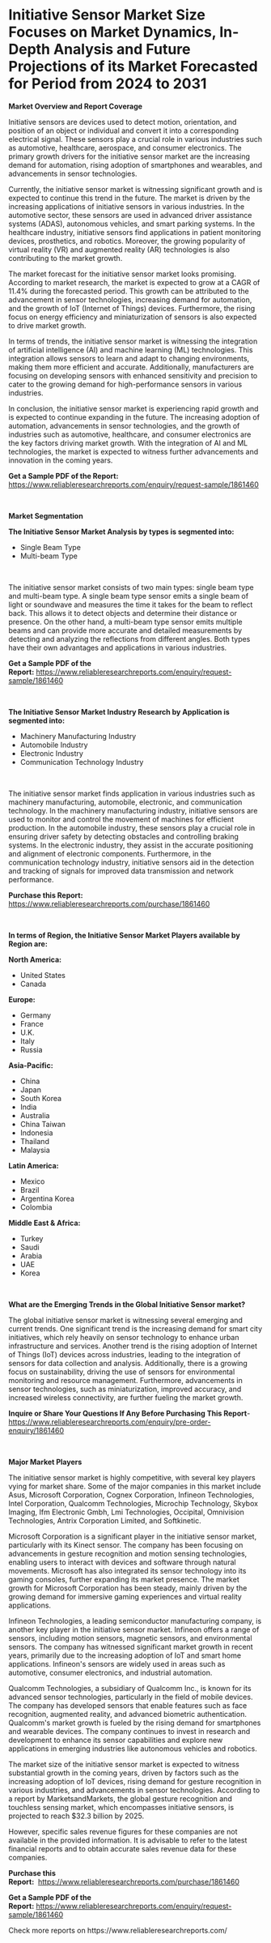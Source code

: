 <p><h1>Initiative Sensor Market Size Focuses on Market Dynamics, In-Depth Analysis and Future Projections of its Market Forecasted for Period from 2024 to 2031</h1></p><p><strong>Market Overview and Report Coverage</strong></p>
<p><p>Initiative sensors are devices used to detect motion, orientation, and position of an object or individual and convert it into a corresponding electrical signal. These sensors play a crucial role in various industries such as automotive, healthcare, aerospace, and consumer electronics. The primary growth drivers for the initiative sensor market are the increasing demand for automation, rising adoption of smartphones and wearables, and advancements in sensor technologies.</p><p>Currently, the initiative sensor market is witnessing significant growth and is expected to continue this trend in the future. The market is driven by the increasing applications of initiative sensors in various industries. In the automotive sector, these sensors are used in advanced driver assistance systems (ADAS), autonomous vehicles, and smart parking systems. In the healthcare industry, initiative sensors find applications in patient monitoring devices, prosthetics, and robotics. Moreover, the growing popularity of virtual reality (VR) and augmented reality (AR) technologies is also contributing to the market growth.</p><p>The market forecast for the initiative sensor market looks promising. According to market research, the market is expected to grow at a CAGR of 11.4% during the forecasted period. This growth can be attributed to the advancement in sensor technologies, increasing demand for automation, and the growth of IoT (Internet of Things) devices. Furthermore, the rising focus on energy efficiency and miniaturization of sensors is also expected to drive market growth.</p><p>In terms of trends, the initiative sensor market is witnessing the integration of artificial intelligence (AI) and machine learning (ML) technologies. This integration allows sensors to learn and adapt to changing environments, making them more efficient and accurate. Additionally, manufacturers are focusing on developing sensors with enhanced sensitivity and precision to cater to the growing demand for high-performance sensors in various industries.</p><p>In conclusion, the initiative sensor market is experiencing rapid growth and is expected to continue expanding in the future. The increasing adoption of automation, advancements in sensor technologies, and the growth of industries such as automotive, healthcare, and consumer electronics are the key factors driving market growth. With the integration of AI and ML technologies, the market is expected to witness further advancements and innovation in the coming years.</p></p>
<p><strong>Get a Sample PDF of the Report:</strong> <a href="https://www.reliableresearchreports.com/enquiry/request-sample/1861460">https://www.reliableresearchreports.com/enquiry/request-sample/1861460</a></p>
<p>&nbsp;</p>
<p><strong>Market Segmentation</strong></p>
<p><strong>The Initiative Sensor Market Analysis by types is segmented into:</strong></p>
<p><ul><li>Single Beam Type</li><li>Multi-beam Type</li></ul></p>
<p>&nbsp;</p>
<p><p>The initiative sensor market consists of two main types: single beam type and multi-beam type. A single beam type sensor emits a single beam of light or soundwave and measures the time it takes for the beam to reflect back. This allows it to detect objects and determine their distance or presence. On the other hand, a multi-beam type sensor emits multiple beams and can provide more accurate and detailed measurements by detecting and analyzing the reflections from different angles. Both types have their own advantages and applications in various industries.</p></p>
<p><strong>Get a Sample PDF of the Report:</strong>&nbsp;<a href="https://www.reliableresearchreports.com/enquiry/request-sample/1861460">https://www.reliableresearchreports.com/enquiry/request-sample/1861460</a></p>
<p>&nbsp;</p>
<p><strong>The Initiative Sensor Market Industry Research by Application is segmented into:</strong></p>
<p><ul><li>Machinery Manufacturing Industry</li><li>Automobile Industry</li><li>Electronic Industry</li><li>Communication Technology Industry</li></ul></p>
<p>&nbsp;</p>
<p><p>The initiative sensor market finds application in various industries such as machinery manufacturing, automobile, electronic, and communication technology. In the machinery manufacturing industry, initiative sensors are used to monitor and control the movement of machines for efficient production. In the automobile industry, these sensors play a crucial role in ensuring driver safety by detecting obstacles and controlling braking systems. In the electronic industry, they assist in the accurate positioning and alignment of electronic components. Furthermore, in the communication technology industry, initiative sensors aid in the detection and tracking of signals for improved data transmission and network performance.</p></p>
<p><strong>Purchase this Report:</strong>&nbsp; <a href="https://www.reliableresearchreports.com/purchase/1861460">https://www.reliableresearchreports.com/purchase/1861460</a></p>
<p>&nbsp;</p>
<p><strong>In terms of Region, the Initiative Sensor Market Players available by Region are:</strong></p>
<p>
    <p> <strong> North America: </strong>
        <ul>
            <li>United States</li>
            <li>Canada</li>
        </ul>
        </p> 
    <p> <strong> Europe: </strong>
        <ul>
            <li>Germany</li>
            <li>France</li>
            <li>U.K.</li>
            <li>Italy</li>
            <li>Russia</li>
        </ul>
        </p> 
    <p> <strong> Asia-Pacific: </strong>
        <ul>
            <li>China</li>
            <li>Japan</li>
            <li>South Korea</li>
            <li>India</li>
            <li>Australia</li>
            <li>China Taiwan</li>
            <li>Indonesia</li>
            <li>Thailand</li>
            <li>Malaysia</li>
        </ul>
        </p> 
    <p> <strong> Latin America: </strong>
        <ul>
            <li>Mexico</li>
            <li>Brazil</li>
            <li>Argentina Korea</li>
            <li>Colombia</li>
        </ul>
        </p> 
    <p> <strong> Middle East & Africa: </strong>
        <ul>
            <li>Turkey</li>
            <li>Saudi</li>
            <li>Arabia</li>
            <li>UAE</li>
            <li>Korea</li>
        </ul>
    </p>
    </p>
<p>&nbsp;</p>
<p><strong>What are the Emerging Trends in the Global Initiative Sensor market?</strong></p>
<p><p>The global initiative sensor market is witnessing several emerging and current trends. One significant trend is the increasing demand for smart city initiatives, which rely heavily on sensor technology to enhance urban infrastructure and services. Another trend is the rising adoption of Internet of Things (IoT) devices across industries, leading to the integration of sensors for data collection and analysis. Additionally, there is a growing focus on sustainability, driving the use of sensors for environmental monitoring and resource management. Furthermore, advancements in sensor technologies, such as miniaturization, improved accuracy, and increased wireless connectivity, are further fueling the market growth.</p></p>
<p><strong>Inquire or Share Your Questions If Any Before Purchasing This Report</strong>- <a href="https://www.reliableresearchreports.com/enquiry/pre-order-enquiry/1861460">https://www.reliableresearchreports.com/enquiry/pre-order-enquiry/1861460</a></p>
<p>&nbsp;</p>
<p><strong>Major Market Players</strong></p>
<p><p>The initiative sensor market is highly competitive, with several key players vying for market share. Some of the major companies in this market include Asus, Microsoft Corporation, Cognex Corporation, Infineon Technologies, Intel Corporation, Qualcomm Technologies, Microchip Technology, Skybox Imaging, Ifm Electronic Gmbh, Lmi Technologies, Occipital, Omnivision Technologies, Antrix Corporation Limited, and Softkinetic.</p><p>Microsoft Corporation is a significant player in the initiative sensor market, particularly with its Kinect sensor. The company has been focusing on advancements in gesture recognition and motion sensing technologies, enabling users to interact with devices and software through natural movements. Microsoft has also integrated its sensor technology into its gaming consoles, further expanding its market presence. The market growth for Microsoft Corporation has been steady, mainly driven by the growing demand for immersive gaming experiences and virtual reality applications.</p><p>Infineon Technologies, a leading semiconductor manufacturing company, is another key player in the initiative sensor market. Infineon offers a range of sensors, including motion sensors, magnetic sensors, and environmental sensors. The company has witnessed significant market growth in recent years, primarily due to the increasing adoption of IoT and smart home applications. Infineon's sensors are widely used in areas such as automotive, consumer electronics, and industrial automation.</p><p>Qualcomm Technologies, a subsidiary of Qualcomm Inc., is known for its advanced sensor technologies, particularly in the field of mobile devices. The company has developed sensors that enable features such as face recognition, augmented reality, and advanced biometric authentication. Qualcomm's market growth is fueled by the rising demand for smartphones and wearable devices. The company continues to invest in research and development to enhance its sensor capabilities and explore new applications in emerging industries like autonomous vehicles and robotics.</p><p>The market size of the initiative sensor market is expected to witness substantial growth in the coming years, driven by factors such as the increasing adoption of IoT devices, rising demand for gesture recognition in various industries, and advancements in sensor technologies. According to a report by MarketsandMarkets, the global gesture recognition and touchless sensing market, which encompasses initiative sensors, is projected to reach $32.3 billion by 2025.</p><p>However, specific sales revenue figures for these companies are not available in the provided information. It is advisable to refer to the latest financial reports and  to obtain accurate sales revenue data for these companies.</p></p>
<p><strong>Purchase this Report:</strong>&nbsp;&nbsp;<a href="https://www.reliableresearchreports.com/purchase/1861460">https://www.reliableresearchreports.com/purchase/1861460</a></p>
<p></p>
<p><strong>Get a Sample PDF of the Report:</strong>&nbsp;<a href="https://www.reliableresearchreports.com/enquiry/request-sample/1861460">https://www.reliableresearchreports.com/enquiry/request-sample/1861460</a></p>
<p>Check more reports on https://www.reliableresearchreports.com/</p>